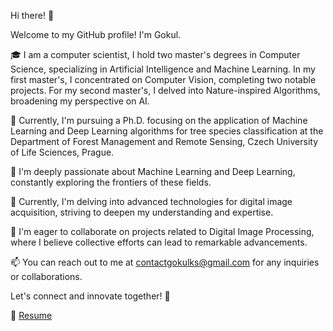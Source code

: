 Hi there! 👋

Welcome to my GitHub profile! I'm Gokul.

🎓 I am a computer scientist, I hold two master's degrees in Computer Science, specializing in Artificial Intelligence and Machine Learning. In my first master's, I concentrated on Computer Vision, completing two notable projects. For my second master's, I delved into Nature-inspired Algorithms, broadening my perspective on AI.

🌲 Currently, I'm pursuing a Ph.D. focusing on the application of Machine Learning and Deep Learning algorithms for tree species classification at the Department of Forest Management and Remote Sensing, Czech University of Life Sciences, Prague.

👀 I'm deeply passionate about Machine Learning and Deep Learning, constantly exploring the frontiers of these fields.

🌱 Currently, I'm delving into advanced technologies for digital image acquisition, striving to deepen my understanding and expertise.

💞️ I'm eager to collaborate on projects related to Digital Image Processing, where I believe collective efforts can lead to remarkable advancements.

📫 You can reach out to me at contactgokulks@gmail.com for any inquiries or collaborations.

Let's connect and innovate together! 🚀

📄 [Resume](https://gokultcr.github.io/)



<!---
Gokultcr/Gokultcr is a ✨ special ✨ repository because its `README.md` (this file) appears on your GitHub profile.
You can click the Preview link to take a look at your changes.
--->

